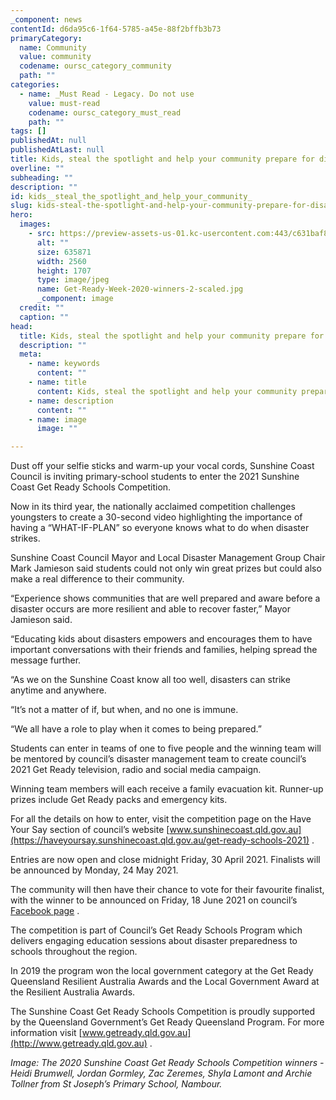 ```yaml
---
_component: news
contentId: d6da95c6-1f64-5785-a45e-88f2bffb3b73
primaryCategory:
  name: Community
  value: community
  codename: oursc_category_community
  path: ""
categories:
  - name: _Must Read - Legacy. Do not use
    value: must-read
    codename: oursc_category_must_read
    path: ""
tags: []
publishedAt: null
publishedAtLast: null
title: Kids, steal the spotlight and help your community prepare for disasters
overline: ""
subheading: ""
description: ""
id: kids__steal_the_spotlight_and_help_your_community_
slug: kids-steal-the-spotlight-and-help-your-community-prepare-for-disasters
hero:
  images:
    - src: https://preview-assets-us-01.kc-usercontent.com:443/c631baf8-1b46-001f-580c-d0001b68b4a8/6237d7ba-da24-4739-ae01-1eb0f3d7fa6a/Get-Ready-Week-2020-winners-2-scaled.jpg
      alt: ""
      size: 635871
      width: 2560
      height: 1707
      type: image/jpeg
      name: Get-Ready-Week-2020-winners-2-scaled.jpg
      _component: image
  credit: ""
  caption: ""
head:
  title: Kids, steal the spotlight and help your community prepare for disasters
  description: ""
  meta:
    - name: keywords
      content: ""
    - name: title
      content: Kids, steal the spotlight and help your community prepare for disasters
    - name: description
      content: ""
    - name: image
      image: ""

---
```

Dust off your selfie sticks and warm-up your vocal cords, Sunshine Coast Council is inviting primary-school students to enter the 2021 Sunshine Coast Get Ready Schools Competition. 

Now in its third year, the nationally acclaimed competition challenges youngsters to create a 30-second video highlighting the importance of having a “WHAT-IF-PLAN” so everyone knows what to do when disaster strikes.

Sunshine Coast Council Mayor and Local Disaster Management Group Chair Mark Jamieson said students could not only win great prizes but could also make a real difference to their community. 

“Experience shows communities that are well prepared and aware before a disaster occurs are more resilient and able to recover faster,” Mayor Jamieson said.

“Educating kids about disasters empowers and encourages them to have important conversations with their friends and families, helping spread the message further.

“As we on the Sunshine Coast know all too well, disasters can strike anytime and anywhere.

“It’s not a matter of if, but when, and no one is immune.

“We all have a role to play when it comes to being prepared.”

Students can enter in teams of one to five people and the winning team will be mentored by council’s disaster management team to create council’s 2021 Get Ready television, radio and social media campaign.

Winning team members will each receive a family evacuation kit. Runner-up prizes include Get Ready packs and emergency kits.

For all the details on how to enter, visit the competition page on the Have Your Say section of council’s website [www.sunshinecoast.qld.gov.au](https://haveyoursay.sunshinecoast.qld.gov.au/get-ready-schools-2021)
. 

Entries are now open and close midnight Friday, 30 April 2021. Finalists will be announced by Monday, 24 May 2021.

The community will then have their chance to vote for their favourite finalist, with the winner to be announced on Friday, 18 June 2021 on council’s [Facebook page](https://www.facebook.com/SunshineCoastCouncil)
.

The competition is part of Council’s Get Ready Schools Program which delivers engaging education sessions about disaster preparedness to schools throughout the region. 

In 2019 the program won the local government category at the Get Ready Queensland Resilient Australia Awards and the Local Government Award at the Resilient Australia Awards. 

The Sunshine Coast Get Ready Schools Competition is proudly supported by the Queensland Government’s Get Ready Queensland Program. For more information visit [www.getready.qld.gov.au](http://www.getready.qld.gov.au)
.

*Image: The 2020 Sunshine Coast Get Ready Schools Competition winners - Heidi Brumwell, Jordan Gormley, Zac Zeremes, Shyla Lamont and Archie Tollner from St Joseph’s Primary School, Nambour.*
